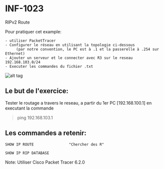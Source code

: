 # INF-1023

RIPv2 Route

Pour pratiquer cet example:
```
- utiliser PacketTracer
- Configurer le réseau en utilisant la topologie ci-dessous 
     (par notre convention, le PC est à .1 et la passerelle à .254 sur Ethernet)
- Ajouter un serveur et le connecter avec R3 sur le reseau 192.168.103.0/24 
- Executer les commandes du fichier .txt
```
![alt tag](https://github.com/CollegeBoreal/INF1021-16H/blob/master/5.RIPv2Route/RIPv2Route.png)

## Le but de l'exercice:

Tester le routage a travers le reseau, a partir du 1er PC [192.168.100.1] en executant la commande

> ping 192.168.103.1 

## Les commandes a retenir:

```
SHOW IP ROUTE                "Chercher des R"

SHOW IP RIP DATABASE
```

Note: Utiliser Cisco Packet Tracer 6.2.0
